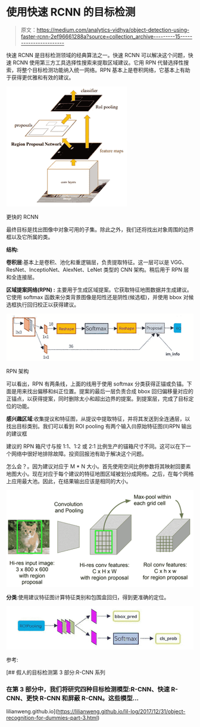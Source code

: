 # 使用快速 RCNN 的目标检测

> 原文：<https://medium.com/analytics-vidhya/object-detection-using-faster-rcnn-2ef96661288a?source=collection_archive---------15----------------------->

快速 RCNN 是目标检测领域的经典算法之一。快速 RCNN 可以解决这个问题，快速 RCNN 使用第三方工具选择性搜索来提取区域建议。它用 RPN 代替选择性搜索，将整个目标检测功能纳入统一网络。RPN 基本上是卷积网络，它基本上有助于获得更优雅和有效的建议。

![](img/2852e3d8ff01fd7a27284b0ee20facc8.png)

更快的 RCNN

最终目标是找出图像中对象可用的子集。除此之外，我们还将找出对象周围的边界框以及它所属的类。

**结构:**

**卷积层**:基本上是卷积、池化和重逻辑层，负责提取特征。这一层可以是 VGG、ResNet、InceptioNet、AlexNet、LeNet 类型的 CNN 架构。稍后用于 RPN 层和全连接层。

**区域提案网络(RPN) :** 主要用于生成区域提案。它获取特征地图数据并生成建议。它使用 softmax 函数来分类背景图像是阳性还是阴性(候选框)，并使用 bbox 对候选框执行回归校正以获得建议。

![](img/303fff7202192e22b47d5fe817f0ab79.png)

RPN 架构

可以看出，RPN 有两条线，上面的线用于使用 softmax 分类获得正锚或负锚。下面是用来找出偏移和纠正位置。提案的最后一层负责合成 bbox 回归偏移量对应的正锚点，以获得提案，同时删除太小和超出边界的提案。到提案层，完成了目标定位的功能。

**感兴趣区域**:收集提议和特征图，从提议中提取特征，并将其发送到全连通层，以找出目标类别。我们可以看到 ROI pooling 有两个输入(I)原始特征图(II)RPN 输出的建议框

建议的 RPN 箱尺寸与按 1:1、1:2 或 2:1 比例生产的锚箱尺寸不同。这可以在下一个网络中很好地排除故障。投资回报池有助于解决这个问题。

怎么会？。因为建议对应于 M * N 大小。首先使用空间比例参数将其映射回要素地图大小。现在对应于每个建议的特征地图区域被划分成网格。之后，在每个网格上应用最大池。因此，在结果输出应该是相同的大小。

![](img/01fa22f4bbe3c52394987f92880c6126.png)

**分类**:使用建议特征图计算特征类别和包围盒回归，得到更准确的定位。

![](img/a247e5e84f1f65077847ade1e7a77f69.png)

参考:

 [## 假人的目标检测第 3 部分:R-CNN 系列

### 在第 3 部分中，我们将研究四种目标检测模型:R-CNN、快速 R-CNN、更快 R-CNN 和屏蔽 R-CNN。这些模型…

lilianweng.github.io](https://lilianweng.github.io/lil-log/2017/12/31/object-recognition-for-dummies-part-3.html)